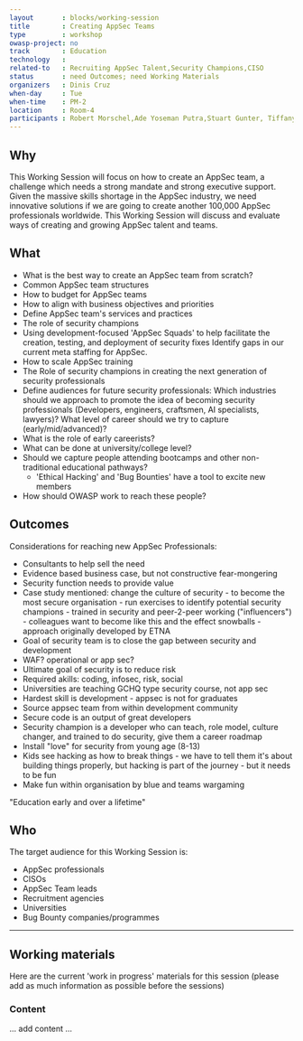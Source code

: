 ```yaml
---
layout       : blocks/working-session
title        : Creating AppSec Teams
type         : workshop
owasp-project: no
track        : Education
technology   :
related-to   : Recruiting AppSec Talent,Security Champions,CISO
status       : need Outcomes; need Working Materials
organizers   : Dinis Cruz
when-day     : Tue
when-time    : PM-2
location     : Room-4
participants : Robert Morschel,Ade Yoseman Putra,Stuart Gunter, Tiffany Long, Don Gibson, Steven van der Baan
---
```


## Why

This Working Session will focus on how to create an AppSec team, a  challenge which needs a strong mandate and strong executive support.  Given the massive skills shortage in the AppSec industry, we need innovative solutions if we are going to create another 100,000 AppSec professionals worldwide. This Working Session will discuss and evaluate ways of creating and growing AppSec talent and teams.

## What

 - What is the best way to create an AppSec team from scratch?
 - Common AppSec team structures
 - How to budget for AppSec teams
 - How to align with business objectives and priorities
 - Define AppSec team's services and practices
 - The role of security champions
 - Using development-focused 'AppSec Squads' to help facilitate the creation, testing, and deployment of security fixes
  Identify gaps in our current meta staffing for AppSec.
 - How to scale AppSec training
 - The Role of security champions in creating the next generation of security professionals
 - Define audiences for future security professionals: Which industries should we approach to promote the idea of becoming security professionals (Developers, engineers, craftsmen, AI specialists, lawyers)? What level of career should we try to capture (early/mid/advanced)? 
 - What is the role of early careerists?
 - What can be done at university/college level?
 - Should we capture people attending bootcamps and other non-traditional educational pathways?
   - 'Ethical Hacking' and 'Bug Bounties' have a tool to excite new members
 - How should OWASP work to reach these people?
 
## Outcomes 

Considerations for reaching new AppSec Professionals:

- Consultants to help sell the need
- Evidence based business case, but not constructive fear-mongering
- Security function needs to provide value
- Case study mentioned: change the culture of security - to become the most secure organisation - run exercises to identify potential security champions - trained in security and peer-2-peer working ("influencers") - colleagues want to become like this and the effect snowballs - approach originally developed by ETNA
- Goal of security team is to close the gap between security and development
- WAF?  operational or app sec?
- Ultimate goal of security is to reduce risk
- Required akills: coding, infosec, risk, social
- Universities are teaching GCHQ type security course, not app sec
- Hardest skill is development - appsec is not for graduates
- Source appsec team from within development community
- Secure code is an output of great developers
- Security champion is a developer who can teach, role model, culture changer, and trained to do security, give them a career roadmap
- Install "love" for security from young age (8-13) 
- Kids see hacking as how to break things - we have to tell them it's about building things properly, but hacking is part of the journey - but it needs to be fun
- Make fun within organisation by blue and teams wargaming

"Education early and over a lifetime"

## Who

The target audience for this Working Session is:

 - AppSec professionals
 - CISOs
 - AppSec Team leads
 - Recruitment agencies
 - Universities
 - Bug Bounty companies/programmes

--- 

## Working materials

Here are the current 'work in progress' materials for this session (please add as much information as possible before the sessions)

### Content

... add content ...
